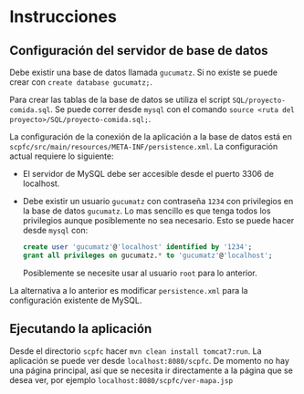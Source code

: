 # Instrucciones

## Configuración del servidor de base de datos

Debe existir una base de datos llamada `gucumatz`. Si no existe se
puede crear con `create database gucumatz;`.

Para crear las tablas de la base de datos se utiliza el script
`SQL/proyecto-comida.sql`. Se puede correr desde `mysql` con el
comando `source <ruta del proyecto>/SQL/proyecto-comida.sql;`.

La configuración de la conexión de la aplicación a la base de datos
está en `scpfc/src/main/resources/META-INF/persistence.xml`. La
configuración actual requiere lo siguiente:

* El servidor de MySQL debe ser accesible desde el puerto 3306 de
  localhost.

* Debe existir un usuario `gucumatz` con contraseña `1234` con
  privilegios en la base de datos `gucumatz`. Lo mas sencillo es que
  tenga todos los privilegios aunque posiblemente no sea
  necesario. Esto se puede hacer desde `mysql` con:

  ```sql
  create user 'gucumatz'@'localhost' identified by '1234';
  grant all privileges on gucumatz.* to 'gucumatz'@'localhost';
  ```

  Posiblemente se necesite usar al usuario `root` para lo anterior.

La alternativa a lo anterior es modificar `persistence.xml` para la
configuración existente de MySQL.

## Ejecutando la aplicación

Desde el directorio `scpfc` hacer `mvn clean install tomcat7:run`. La
aplicación se puede ver desde `localhost:8080/scpfc`. De momento no
hay una página principal, así que se necesita ir directamente a la
página que se desea ver, por ejemplo
`localhost:8080/scpfc/ver-mapa.jsp`
